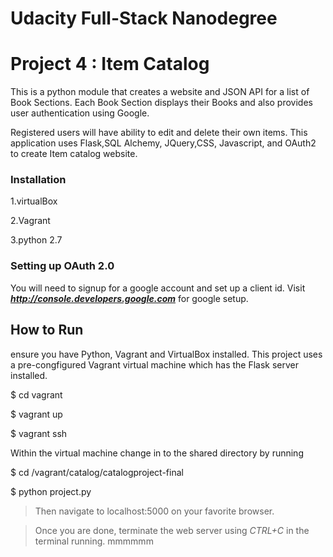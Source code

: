 # Udacity Full-Stack Nanodegree

# Project 4 : Item Catalog

This is a python module that creates a website and JSON API for a list of Book Sections. Each Book Section displays their Books and also provides user authentication using Google. 

Registered users will have ability to edit and delete their own items. This application uses Flask,SQL Alchemy, JQuery,CSS, Javascript, and OAuth2 to create Item catalog website.

### Installation 
1.virtualBox 

2.Vagrant 

3.python 2.7


### Setting up OAuth 2.0

You will need to signup for a google account and set up a client id.
Visit **_http://console.developers.google.com_** for google setup.

## How to Run

ensure you have Python, Vagrant and VirtualBox installed. This project uses a pre-congfigured Vagrant virtual machine which has the Flask server installed.

$ cd vagrant

$ vagrant up

$ vagrant ssh

Within the virtual machine change in to the shared directory by running

$ cd /vagrant/catalog/catalogproject-final

$ python project.py

> Then navigate to localhost:5000 on your favorite browser.

> Once you are done, terminate the web server using _CTRL+C_ in the terminal running.
mmmmmm
